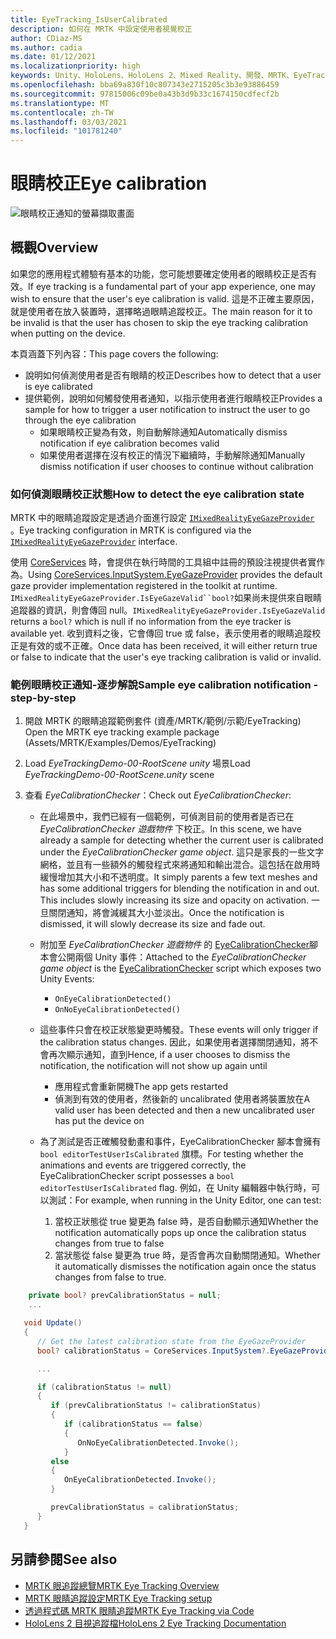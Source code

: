 ```yaml
---
title: EyeTracking_IsUserCalibrated
description: 如何在 MRTK 中設定使用者視覺校正
author: CDiaz-MS
ms.author: cadia
ms.date: 01/12/2021
ms.localizationpriority: high
keywords: Unity、HoloLens、HoloLens 2、Mixed Reality、開發、MRTK、EyeTracking、校正、
ms.openlocfilehash: bba69a830f10c807343e2715205c3b3e93886459
ms.sourcegitcommit: 97815006c09be0a43b3d9b33c1674150cdfecf2b
ms.translationtype: MT
ms.contentlocale: zh-TW
ms.lasthandoff: 03/03/2021
ms.locfileid: "101781240"
---
```

# <a name="eye-calibration"></a><span data-ttu-id="49e23-104">眼睛校正</span><span class="sxs-lookup"><span data-stu-id="49e23-104">Eye calibration</span></span>

![眼睛校正通知的螢幕擷取畫面](../images/eye-tracking/mrtk_et_calibration_notification_example.jpg)

## <a name="overview"></a><span data-ttu-id="49e23-106">概觀</span><span class="sxs-lookup"><span data-stu-id="49e23-106">Overview</span></span>

<span data-ttu-id="49e23-107">如果您的應用程式體驗有基本的功能，您可能想要確定使用者的眼睛校正是否有效。</span><span class="sxs-lookup"><span data-stu-id="49e23-107">If eye tracking is a fundamental part of your app experience, one may wish to ensure that the user's eye calibration is valid.</span></span>
<span data-ttu-id="49e23-108">這是不正確主要原因，就是使用者在放入裝置時，選擇略過眼睛追蹤校正。</span><span class="sxs-lookup"><span data-stu-id="49e23-108">The main reason for it to be invalid is that the user has chosen to skip the eye tracking calibration when putting on the device.</span></span>

<span data-ttu-id="49e23-109">本頁涵蓋下列內容：</span><span class="sxs-lookup"><span data-stu-id="49e23-109">This page covers the following:</span></span>

- <span data-ttu-id="49e23-110">說明如何偵測使用者是否有眼睛的校正</span><span class="sxs-lookup"><span data-stu-id="49e23-110">Describes how to detect that a user is eye calibrated</span></span>
- <span data-ttu-id="49e23-111">提供範例，說明如何觸發使用者通知，以指示使用者進行眼睛校正</span><span class="sxs-lookup"><span data-stu-id="49e23-111">Provides a sample for how to trigger a user notification to instruct the user to go through the eye calibration</span></span>
  - <span data-ttu-id="49e23-112">如果眼睛校正變為有效，則自動解除通知</span><span class="sxs-lookup"><span data-stu-id="49e23-112">Automatically dismiss notification if eye calibration becomes valid</span></span>
  - <span data-ttu-id="49e23-113">如果使用者選擇在沒有校正的情況下繼續時，手動解除通知</span><span class="sxs-lookup"><span data-stu-id="49e23-113">Manually dismiss notification if user chooses to continue without calibration</span></span>

### <a name="how-to-detect-the-eye-calibration-state"></a><span data-ttu-id="49e23-114">如何偵測眼睛校正狀態</span><span class="sxs-lookup"><span data-stu-id="49e23-114">How to detect the eye calibration state</span></span>

<span data-ttu-id="49e23-115">MRTK 中的眼睛追蹤設定是透過介面進行設定 [`IMixedRealityEyeGazeProvider`](xref:Microsoft.MixedReality.Toolkit.Input.IMixedRealityEyeGazeProvider) 。</span><span class="sxs-lookup"><span data-stu-id="49e23-115">Eye tracking configuration in MRTK is configured via the [`IMixedRealityEyeGazeProvider`](xref:Microsoft.MixedReality.Toolkit.Input.IMixedRealityEyeGazeProvider) interface.</span></span>

<span data-ttu-id="49e23-116">使用 [CoreServices](EyeTracking_EyeGazeProvider.md) 時，會提供在執行時間的工具組中註冊的預設注視提供者實作為。</span><span class="sxs-lookup"><span data-stu-id="49e23-116">Using [CoreServices.InputSystem.EyeGazeProvider](EyeTracking_EyeGazeProvider.md) provides the default gaze provider implementation registered in the toolkit at runtime.</span></span> <span data-ttu-id="49e23-117">`IMixedRealityEyeGazeProvider.IsEyeGazeValid``bool?`如果尚未提供來自眼睛追蹤器的資訊，則會傳回 null。</span><span class="sxs-lookup"><span data-stu-id="49e23-117">`IMixedRealityEyeGazeProvider.IsEyeGazeValid` returns a `bool?` which is null if no information from the eye tracker is available yet.</span></span>
<span data-ttu-id="49e23-118">收到資料之後，它會傳回 true 或 false，表示使用者的眼睛追蹤校正是有效的或不正確。</span><span class="sxs-lookup"><span data-stu-id="49e23-118">Once data has been received, it will either return true or false to indicate that the user's eye tracking calibration is valid or invalid.</span></span>

### <a name="sample-eye-calibration-notification---step-by-step"></a><span data-ttu-id="49e23-119">範例眼睛校正通知-逐步解說</span><span class="sxs-lookup"><span data-stu-id="49e23-119">Sample eye calibration notification - step-by-step</span></span>

1. <span data-ttu-id="49e23-120">開啟 MRTK 的眼睛追蹤範例套件 (資產/MRTK/範例/示範/EyeTracking) </span><span class="sxs-lookup"><span data-stu-id="49e23-120">Open the MRTK eye tracking example package (Assets/MRTK/Examples/Demos/EyeTracking)</span></span>

2. <span data-ttu-id="49e23-121">Load _EyeTrackingDemo-00-RootScene unity_ 場景</span><span class="sxs-lookup"><span data-stu-id="49e23-121">Load _EyeTrackingDemo-00-RootScene.unity_ scene</span></span>

3. <span data-ttu-id="49e23-122">查看 _EyeCalibrationChecker_：</span><span class="sxs-lookup"><span data-stu-id="49e23-122">Check out _EyeCalibrationChecker_:</span></span>
   - <span data-ttu-id="49e23-123">在此場景中，我們已經有一個範例，可偵測目前的使用者是否已在 *_EyeCalibrationChecker_ 遊戲物件* 下校正。</span><span class="sxs-lookup"><span data-stu-id="49e23-123">In this scene, we have already a sample for detecting whether the current user is calibrated under the *_EyeCalibrationChecker_ game object*.</span></span>
<span data-ttu-id="49e23-124">這只是家長的一些文字網格，並且有一些額外的觸發程式來將通知和輸出混合。這包括在啟用時緩慢增加其大小和不透明度。</span><span class="sxs-lookup"><span data-stu-id="49e23-124">It simply parents a few text meshes and has some additional triggers for blending the notification in and out. This includes slowly increasing its size and opacity on activation.</span></span>
<span data-ttu-id="49e23-125">一旦關閉通知，將會減緩其大小並淡出。</span><span class="sxs-lookup"><span data-stu-id="49e23-125">Once the notification is dismissed, it will slowly decrease its size and fade out.</span></span>

   - <span data-ttu-id="49e23-126">附加至 *_EyeCalibrationChecker_ 遊戲物件* 的 [EyeCalibrationChecker](xref:Microsoft.MixedReality.Toolkit.Examples.Demos.EyeTracking.EyeCalibrationChecker)腳本會公開兩個 Unity 事件：</span><span class="sxs-lookup"><span data-stu-id="49e23-126">Attached to the *_EyeCalibrationChecker_ game object* is the [EyeCalibrationChecker](xref:Microsoft.MixedReality.Toolkit.Examples.Demos.EyeTracking.EyeCalibrationChecker) script which exposes two Unity Events:</span></span>
      - `OnEyeCalibrationDetected()`
      - `OnNoEyeCalibrationDetected()`

   - <span data-ttu-id="49e23-127">這些事件只會在校正狀態變更時觸發。</span><span class="sxs-lookup"><span data-stu-id="49e23-127">These events will only trigger if the calibration status changes.</span></span> <span data-ttu-id="49e23-128">因此，如果使用者選擇關閉通知，將不會再次顯示通知，直到</span><span class="sxs-lookup"><span data-stu-id="49e23-128">Hence, if a user chooses to dismiss the notification, the notification will not show up again until</span></span>
      - <span data-ttu-id="49e23-129">應用程式會重新開機</span><span class="sxs-lookup"><span data-stu-id="49e23-129">The app gets restarted</span></span>
      - <span data-ttu-id="49e23-130">偵測到有效的使用者，然後新的 uncalibrated 使用者將裝置放在</span><span class="sxs-lookup"><span data-stu-id="49e23-130">A valid user has been detected and then a new uncalibrated user has put the device on</span></span>

   - <span data-ttu-id="49e23-131">為了測試是否正確觸發動畫和事件，EyeCalibrationChecker 腳本會擁有 `bool editorTestUserIsCalibrated` 旗標。</span><span class="sxs-lookup"><span data-stu-id="49e23-131">For testing whether the animations and events are triggered correctly, the EyeCalibrationChecker script possesses a `bool editorTestUserIsCalibrated` flag.</span></span> <span data-ttu-id="49e23-132">例如，在 Unity 編輯器中執行時，可以測試：</span><span class="sxs-lookup"><span data-stu-id="49e23-132">For example, when running in the Unity Editor, one can test:</span></span>
      1. <span data-ttu-id="49e23-133">當校正狀態從 true 變更為 false 時，是否自動顯示通知</span><span class="sxs-lookup"><span data-stu-id="49e23-133">Whether the notification automatically pops up once the calibration status changes from true to false</span></span>
      1. <span data-ttu-id="49e23-134">當狀態從 false 變更為 true 時，是否會再次自動關閉通知。</span><span class="sxs-lookup"><span data-stu-id="49e23-134">Whether it automatically dismisses the notification again once the status changes from false to true.</span></span>

```c#
    private bool? prevCalibrationStatus = null;
    ...

   void Update()
   {
      // Get the latest calibration state from the EyeGazeProvider
      bool? calibrationStatus = CoreServices.InputSystem?.EyeGazeProvider?.IsEyeCalibrationValid;

      ...

      if (calibrationStatus != null)
      {
         if (prevCalibrationStatus != calibrationStatus)
         {
            if (calibrationStatus == false)
            {
               OnNoEyeCalibrationDetected.Invoke();
            }
         else
         {
            OnEyeCalibrationDetected.Invoke();
         }

         prevCalibrationStatus = calibrationStatus;
      }
   }
```

## <a name="see-also"></a><span data-ttu-id="49e23-135">另請參閱</span><span class="sxs-lookup"><span data-stu-id="49e23-135">See also</span></span>

- [<span data-ttu-id="49e23-136">MRTK 眼追蹤總覽</span><span class="sxs-lookup"><span data-stu-id="49e23-136">MRTK Eye Tracking Overview</span></span>](EyeTracking_Main.md)
- [<span data-ttu-id="49e23-137">MRTK 眼睛追蹤設定</span><span class="sxs-lookup"><span data-stu-id="49e23-137">MRTK Eye Tracking setup</span></span>](EyeTracking_BasicSetup.md)
- [<span data-ttu-id="49e23-138">透過程式碼 MRTK 眼睛追蹤</span><span class="sxs-lookup"><span data-stu-id="49e23-138">MRTK Eye Tracking via Code</span></span>](EyeTracking_EyeGazeProvider.md)
- [<span data-ttu-id="49e23-139">HoloLens 2 目視追蹤檔</span><span class="sxs-lookup"><span data-stu-id="49e23-139">HoloLens 2 Eye Tracking Documentation</span></span>](https://docs.microsoft.com/windows/mixed-reality/eye-tracking)
